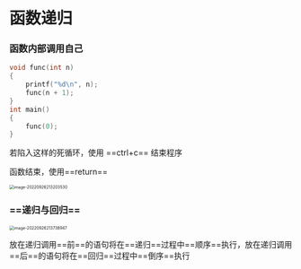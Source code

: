# 函数递归

### 函数内部调用自己

```c
void func(int n)
{
    printf("%d\n", n);
    func(n + 1);
}
int main()
{
    func(0);
}
```

若陷入这样的死循环，使用 ==ctrl+c== 结束程序

函数结束，使用==return==

<img src="C:\Users\Lanson\Desktop\计算机\笔记\C笔记\images\image-20220926213203530.png" alt="image-20220926213203530" style="zoom:50%;" />

### ==递归与回归==

<img src="C:\Users\Lanson\Desktop\计算机\笔记\C笔记\images\image-20220926213738947.png" alt="image-20220926213738947" style="zoom:50%;" />



放在递归调用==前==的语句将在==递归==过程中==顺序==执行，放在递归调用==后==的语句将在==回归==过程中==倒序==执行

